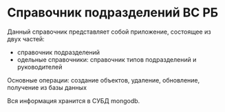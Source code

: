 # Справочник подразделений ВС РБ
Данный справочник представляет собой приложение, состоящее из двух частей:
- справочник подразделений
- одельные справочники: справочник типов подразделений и руководителей

Основные операции: создание объектов, удаление, обновление, получение из базы данных

Вся информация хранится в СУБД mongodb.
